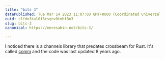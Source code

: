 ```yaml
---
title: "bits 3"
datePublished: Tue Mar 14 2023 11:07:00 GMT+0000 (Coordinated Universal Time)
cuid: clfdo3kal015rsqnv0tmbf8n3
slug: bits-3
canonical: https://emresahin.net/bits-3/

---
```


I noticed there is a channels library that predates crossbeam for Rust. It's called [comm](https://github.com/mahkoh/comm) and the code was last updated 8 years ago.